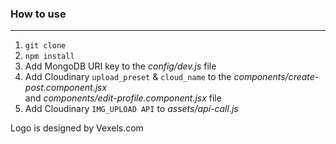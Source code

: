 ### How to use

---

1. `git clone`
2. `npm install`
3. Add MongoDB URI key to the _config/dev.js_ file
4. Add Cloudinary `upload_preset` & `cloud_name` to the _components/create-post.component.jsx_<br>
   and _components/edit-profile.component.jsx_ file
5. Add Cloudinary `IMG_UPLOAD API` to _assets/api-call.js_
<p>
Logo is designed by Vexels.com
